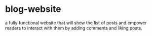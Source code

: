 # blog-website
 a fully functional website that will show the list of posts and empower readers to interact with them by adding comments and liking posts.
